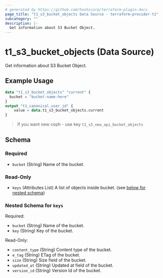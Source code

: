 ```yaml
---
# generated by https://github.com/hashicorp/terraform-plugin-docs
page_title: "t1_s3_bucket_objects Data Source - terraform-provider-t1"
subcategory: ""
description: |-
  Get information about S3 Bucket Object.
---
```


# t1_s3_bucket_objects (Data Source)

Get information about S3 Bucket Object.

## Example Usage

```terraform
data "t1_s3_bucket_objects" "current" {
  bucket = "bucket-name-here"
}
output "t1_canonical_user_id" {
    value = data.t1_s3_bucket_objects.current
}
```
> If you want new ceph - use key `t1_s3_new_api_bucket_objects`

<!-- schema generated by tfplugindocs -->
## Schema

### Required

- `bucket` (String) Name of the bucket.

### Read-Only

- `keys` (Attributes List) A list of objects inside bucket. (see [below for nested schema](#nestedatt--keys))

<a id="nestedatt--keys"></a>
### Nested Schema for `keys`

Required:

- `bucket` (String) Name of the bucket.
- `key` (String) Key of the bucket.

Read-Only:

- `content_type` (String) Content type of the bucket.
- `e_tag` (String) ETag of the bucket.
- `size` (String) Size field of the bucket.
- `updated_at` (String) Updated at field of the bucket.
- `version_id` (String) Version Id of the bucket.
